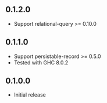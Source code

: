 ## 0.1.2.0

- Support relational-query >= 0.10.0

## 0.1.1.0

- Support persistable-record >= 0.5.0
- Tested with GHC 8.0.2

## 0.1.0.0

- Initial release

